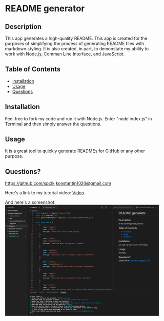 # README generator
  ## Description
  This app generates a high-quality README. This app is created for the purposes of simplifying the process of generating README files with markdown styling. It is also created, in part, to demonstate my ability to work with Node.js, Comman Line Interface, and JavaScript.   
## Table of Contents 
  * [Installation](#installation)
  * [Usage](#usage)
  * [Questions](#questions)
  ## Installation 
  Feel free to fork my code and run it with Node.js. Enter "node index.js" in Terminal and then simply answer the questions. 
  ## Usage 
  It is a great tool to quickly generate READMEs for GitHub or any other purpose. 
  ## Questions? 
  https://github.com/spclk 
  konstantin1020@gmail.com

  Here's a link to my tutorial video:
  [Video](https://drive.google.com/file/d/1OGlcF3daCouqfrA2uCwdns0Gn7Q1qcv6/view)

  And here's a screenshot:
  ![screenshot](README-generator.png)

